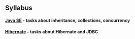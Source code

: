 ## Syllabus

#### [Java SE](src/main/java/com/rosatom/a_javaSE) - tasks about inheritance, collections, concurrency

#### [Hibernate](src/main/java/com/rosatom/b_hibernate) - tasks about Hibernate and JDBC
